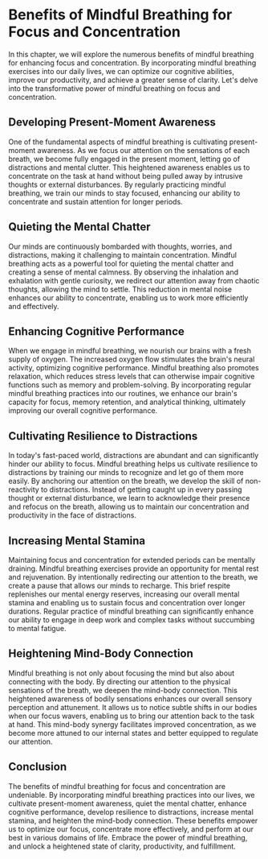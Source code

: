 # Benefits of Mindful Breathing for Focus and Concentration

In this chapter, we will explore the numerous benefits of mindful breathing for enhancing focus and concentration. By incorporating mindful breathing exercises into our daily lives, we can optimize our cognitive abilities, improve our productivity, and achieve a greater sense of clarity. Let's delve into the transformative power of mindful breathing on focus and concentration.

## Developing Present-Moment Awareness

One of the fundamental aspects of mindful breathing is cultivating present-moment awareness. As we focus our attention on the sensations of each breath, we become fully engaged in the present moment, letting go of distractions and mental clutter. This heightened awareness enables us to concentrate on the task at hand without being pulled away by intrusive thoughts or external disturbances. By regularly practicing mindful breathing, we train our minds to stay focused, enhancing our ability to concentrate and sustain attention for longer periods.

## Quieting the Mental Chatter

Our minds are continuously bombarded with thoughts, worries, and distractions, making it challenging to maintain concentration. Mindful breathing acts as a powerful tool for quieting the mental chatter and creating a sense of mental calmness. By observing the inhalation and exhalation with gentle curiosity, we redirect our attention away from chaotic thoughts, allowing the mind to settle. This reduction in mental noise enhances our ability to concentrate, enabling us to work more efficiently and effectively.

## Enhancing Cognitive Performance

When we engage in mindful breathing, we nourish our brains with a fresh supply of oxygen. The increased oxygen flow stimulates the brain's neural activity, optimizing cognitive performance. Mindful breathing also promotes relaxation, which reduces stress levels that can otherwise impair cognitive functions such as memory and problem-solving. By incorporating regular mindful breathing practices into our routines, we enhance our brain's capacity for focus, memory retention, and analytical thinking, ultimately improving our overall cognitive performance.

## Cultivating Resilience to Distractions

In today's fast-paced world, distractions are abundant and can significantly hinder our ability to focus. Mindful breathing helps us cultivate resilience to distractions by training our minds to recognize and let go of them more easily. By anchoring our attention on the breath, we develop the skill of non-reactivity to distractions. Instead of getting caught up in every passing thought or external disturbance, we learn to acknowledge their presence and refocus on the breath, allowing us to maintain our concentration and productivity in the face of distractions.

## Increasing Mental Stamina

Maintaining focus and concentration for extended periods can be mentally draining. Mindful breathing exercises provide an opportunity for mental rest and rejuvenation. By intentionally redirecting our attention to the breath, we create a pause that allows our minds to recharge. This brief respite replenishes our mental energy reserves, increasing our overall mental stamina and enabling us to sustain focus and concentration over longer durations. Regular practice of mindful breathing can significantly enhance our ability to engage in deep work and complex tasks without succumbing to mental fatigue.

## Heightening Mind-Body Connection

Mindful breathing is not only about focusing the mind but also about connecting with the body. By directing our attention to the physical sensations of the breath, we deepen the mind-body connection. This heightened awareness of bodily sensations enhances our overall sensory perception and attunement. It allows us to notice subtle shifts in our bodies when our focus wavers, enabling us to bring our attention back to the task at hand. This mind-body synergy facilitates improved concentration, as we become more attuned to our internal states and better equipped to regulate our attention.

## Conclusion

The benefits of mindful breathing for focus and concentration are undeniable. By incorporating mindful breathing practices into our lives, we cultivate present-moment awareness, quiet the mental chatter, enhance cognitive performance, develop resilience to distractions, increase mental stamina, and heighten the mind-body connection. These benefits empower us to optimize our focus, concentrate more effectively, and perform at our best in various domains of life. Embrace the power of mindful breathing, and unlock a heightened state of clarity, productivity, and fulfillment.

